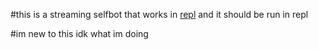#this is a streaming selfbot that works in [repl](https://replit.com/~) and it should be run in repl

#im new to this idk what im doing

